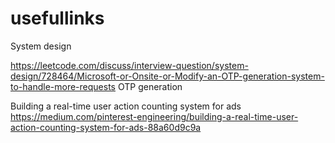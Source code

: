 # usefullinks

System design

https://leetcode.com/discuss/interview-question/system-design/728464/Microsoft-or-Onsite-or-Modify-an-OTP-generation-system-to-handle-more-requests
OTP generation

Building a real-time user action counting system for ads
https://medium.com/pinterest-engineering/building-a-real-time-user-action-counting-system-for-ads-88a60d9c9a

